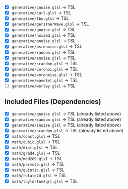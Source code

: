 - [x] `generative/cnoise.glsl` → TSL
- [x] `generative/curl.glsl` → TSL
- [x] `generative/fbm.glsl` → TSL
- [x] `generative/gerstnerWave.glsl` → TSL
- [x] `generative/gnoise.glsl` → TSL
- [x] `generative/noised.glsl` → TSL
- [x] `generative/pnoise.glsl` → TSL
- [x] `generative/psrdnoise.glsl` → TSL
- [x] `generative/random.glsl` → TSL
- [x] `generative/snoise.glsl` → TSL
- [x] `generative/srandom.glsl` → TSL
- [x] `generative/voronoi.glsl` → TSL
- [x] `generative/voronoise.glsl` → TSL
- [x] `generative/wavelet.glsl` → TSL
- [ ] `generative/worley.glsl` → TSL

## Included Files (Dependencies)

- [x] `generative/gnoise.glsl` → TSL (already listed above)
- [x] `generative/random.glsl` → TSL (already listed above)
- [x] `generative/snoise.glsl` → TSL (already listed above)
- [x] `generative/srandom.glsl` → TSL (already listed above)
- [x] `math/const.glsl` → TSL
- [x] `math/cubic.glsl` → TSL
- [x] `math/dist.glsl` → TSL
- [x] `math/grad4.glsl` → TSL
- [x] `math/mod289.glsl` → TSL
- [x] `math/permute.glsl` → TSL
- [x] `math/quintic.glsl` → TSL
- [x] `math/rotate2d.glsl` → TSL
- [x] `math/taylorInvSqrt.glsl` → TSL

